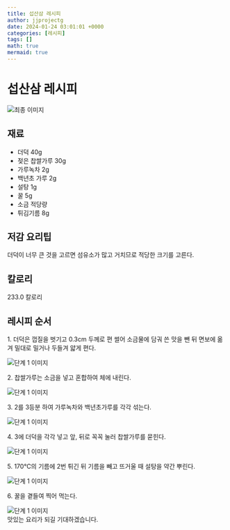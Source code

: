 ```yaml
---
title: 섭산삼 레시피
author: jjprojectg
date: 2024-01-24 03:01:01 +0000
categories: [레시피]
tags: []
math: true
mermaid: true
---
```

<meta name="og:type" content="website"/>
<meta charset="UTF-8"/>
<div class="header">
  <h1>섭산삼 레시피</h1>
</div>

<div class="container my-4">
  <div class="row">
    <div class="col-12 col-md-6">
      <div class="recipe-image">
        <img src="http://www.foodsafetykorea.go.kr/uploadimg/20141117/20141117053728_1416213448480.jpg" class="step-image" alt="최종 이미지"/>
      </div>
    </div>
    <div class="col-12 col-md-6">
      <div class="ingredients">
        <h2>재료</h2>
        <ul class="card">
          <li> 더덕 40g </li>
          <li>  젖은 찹쌀가루 30g </li>
          <li>  가루녹차 2g </li>
          <li>  백년초 가루 2g </li>
          <li>  설탕 1g </li>
          <li>  꿀 5g </li>
          <li>  소금 적당량 </li>
          <li>  튀김기름 8g </li>
</ul>
      </div>
    </div>
    <div class="col-12 col-md-6">
      <div class="ingredients">
        <h2>저감 요리팁</h2>
        <div class="card"> 
          <p>
            더덕이 너무 큰 것을 고르면 섬유소가 많고 거치므로 적당한 크기를 고른다.
          </p>
        </div>
      </div>
      <div class="ingredients">
        <h2>칼로리</h2>
        <div class="card"> 
          <p>
            233.0 칼로리
          </p>
        </div>
      </div>
    </div>
  </div>

  <h2 class="my-4">레시피 순서</h2>
  <div class="card recipe-card">
    <div class="card-body recipe-step">
      <p class="card-text step-description">1. 더덕은 껍질을 벗기고 0.3cm 두께로 편 썰어 소금물에 담궈 쓴 맛을 뺀 뒤 면보에 옮겨 밀대로 밀거나 두들겨 얇게 편다.</p>
      <img src="http://www.foodsafetykorea.go.kr/uploadimg/cook/992-1.jpg" alt="단계 1 이미지" class="step-image"/>
    </div>
  </div>
  <div class="card recipe-card">
    <div class="card-body recipe-step">
      <p class="card-text step-description">2. 찹쌀가루는 소금을 넣고 혼합하여 체에 내린다.</p>
      <img src="http://www.foodsafetykorea.go.kr/uploadimg/cook/992-2.jpg" alt="단계 1 이미지" class="step-image"/>
    </div>
  </div>
  <div class="card recipe-card">
    <div class="card-body recipe-step">
      <p class="card-text step-description">3. 2를 3등분 하여 가루녹차와 백년초가루를 각각 섞는다.</p>
      <img src="http://www.foodsafetykorea.go.kr/uploadimg/cook/992-3.jpg" alt="단계 1 이미지" class="step-image"/>
    </div>
  </div>
  <div class="card recipe-card">
    <div class="card-body recipe-step">
      <p class="card-text step-description">4. 3에 더덕을 각각 넣고 앞, 뒤로 꼭꼭 눌러 찹쌀가루를 묻힌다.</p>
      <img src="http://www.foodsafetykorea.go.kr/uploadimg/cook/992-4.jpg" alt="단계 1 이미지" class="step-image"/>
    </div>
  </div>
  <div class="card recipe-card">
    <div class="card-body recipe-step">
      <p class="card-text step-description">5. 170℃의 기름에 2번 튀긴 뒤 기름을 빼고 뜨거울 때 설탕을 약간 뿌린다.</p>
      <img src="http://www.foodsafetykorea.go.kr/uploadimg/cook/992-5.jpg" alt="단계 1 이미지" class="step-image"/>
    </div>
  </div>
  <div class="card recipe-card">
    <div class="card-body recipe-step">
      <p class="card-text step-description">6. 꿀을 곁들여 찍어 먹는다.</p>
      <img src="http://www.foodsafetykorea.go.kr/uploadimg/cook/992-6.jpg" alt="단계 1 이미지" class="step-image"/>
    </div>
  </div>

</div>
맛있는 요리가 되길 기대하겠습니다.

